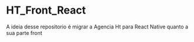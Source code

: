 # HT_Front_React

A ideia desse repositorio é migrar a Agencia Ht para React Native quanto a sua parte front 
